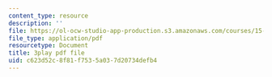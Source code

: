 ```yaml
---
content_type: resource
description: ''
file: https://ol-ocw-studio-app-production.s3.amazonaws.com/courses/15-071-the-analytics-edge-spring-2017/c623d52c8f81f7535a037d20734defb4_lkrsGRNsoEU.pdf
file_type: application/pdf
resourcetype: Document
title: 3play pdf file
uid: c623d52c-8f81-f753-5a03-7d20734defb4
---
```

